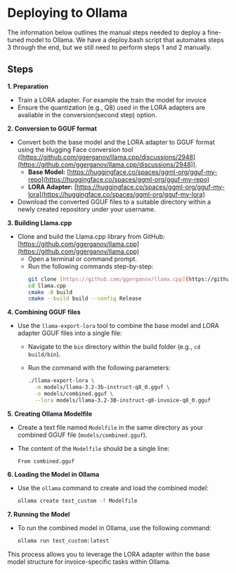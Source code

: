 
# Deploying to Ollama

The information below outlines the manual steps needed to deploy a fine-tuned model to Ollama. We have a deploy.bash script that automates steps 3 through the end, but we still need to perform steps 1 and 2 manually.

## Steps

**1. Preparation**

* Train a LORA adapter. For example the train the model for invoice
* Ensure the quantization (e.g., Q8) used in the LORA adapters are available in the conversion(second step) option.

**2. Conversion to GGUF format**

* Convert both the base model and the LORA adapter to GGUF format using the Hugging Face conversion tool ([https://github.com/ggerganov/llama.cpp/discussions/2948](https://github.com/ggerganov/llama.cpp/discussions/2948)).
    * **Base Model:** [https://huggingface.co/spaces/ggml-org/gguf-my-repo](https://huggingface.co/spaces/ggml-org/gguf-my-repo)
    * **LORA Adapter:** [https://huggingface.co/spaces/ggml-org/gguf-my-lora](https://huggingface.co/spaces/ggml-org/gguf-my-lora)
* Download the converted GGUF files to a suitable directory within a newly created repository under your username.

**3. Building Llama.cpp**

* Clone and build the Llama.cpp library from GitHub: [https://github.com/ggerganov/llama.cpp](https://github.com/ggerganov/llama.cpp)
    * Open a terminal or command prompt.
    * Run the following commands step-by-step:
        ```bash
        git clone [https://github.com/ggerganov/llama.cpp](https://github.com/ggerganov/llama.cpp)
        cd llama.cpp
        cmake -B build
        cmake --build build --config Release
        ```

**4. Combining GGUF files**

* Use the `llama-export-lora` tool to combine the base model and LORA adapter GGUF files into a single file:
    * Navigate to the `bin` directory within the build folder (e.g., `cd build/bin`).
    * Run the command with the following parameters:

        ```bash
        ./llama-export-lora \
          -m models/llama-3.2-3b-instruct-q8_0.gguf \
          -o models/combined.gguf \
          --lora models/llama-3.2-3B-instruct-q8-invoice-q8_0.gguf
        ```

**5. Creating Ollama Modelfile**

* Create a text file named `Modelfile` in the same directory as your combined GGUF file (`models/combined.gguf`).
* The content of the `Modelfile` should be a single line:

    ```
    From combined.gguf
    ```

**6. Loading the Model in Ollama**

* Use the `ollama` command to create and load the combined model:

    ```bash
    ollama create test_custom -f Modelfile
    ```

**7. Running the Model**

* To run the combined model in Ollama, use the following command:

    ```bash
    ollama run test_custom:latest
    ```

This process allows you to leverage the LORA adapter within the base model structure for invoice-specific tasks within Ollama.


